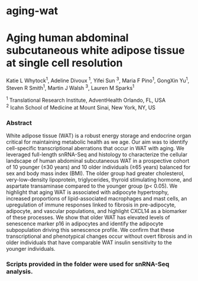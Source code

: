 # aging-wat
# Aging human abdominal subcutaneous white adipose tissue at single cell resolution
Katie L Whytock<sup>1</sup>, Adeline Divoux <sup>1</sup>, Yifei Sun <sup>3</sup>, Maria F Pino<sup>1</sup>, GongXin Yu<sup>1</sup>, Steven R Smith<sup>1</sup>, Martin J Walsh <sup>3</sup>, Lauren M Sparks<sup>1</sup>

<sup>1</sup> Translational Research Institute, AdventHealth Orlando, FL, USA <br>
<sup>2</sup> Icahn School of Medicine at Mount Sinai, New York, NY, US <br>


### Abstract
White adipose tissue (WAT) is a robust energy storage and endocrine organ critical for maintaining metabolic health as we age. Our aim was to identify cell-specific transcriptional aberrations that occur in WAT with aging. We leveraged full-length snRNA-Seq and histology to characterize the cellular landscape of human abdominal subcutaneous WAT in a prospective cohort of 10 younger (≤30 years) and 10 older individuals (≥65 years) balanced for sex and body mass index (BMI). The older group had greater cholesterol, very-low-density lipoprotein, triglycerides, thyroid stimulating hormone, and aspartate transaminase compared to the younger group (p< 0.05). We highlight that aging WAT is associated with adipocyte hypertrophy, increased proportions of lipid-associated macrophages and mast cells, an upregulation of immune responses linked to fibrosis in pre-adipocyte, adipocyte, and vascular populations, and highlight CXCL14 as a biomarker of these processes. We show that older WAT has elevated levels of senescence marker p16 in adipocytes and identify the adipocyte subpopulation driving this senescence profile. We confirm that these transcriptional and phenotypical changes occur without overt fibrosis and in older individuals that have comparable WAT insulin sensitivity to the younger individuals.

### Scripts provided in the folder were used for snRNA-Seq analysis. 
